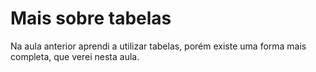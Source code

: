 # Mais sobre tabelas

Na aula anterior aprendi a utilizar tabelas, porém existe uma forma mais completa, que verei nesta aula.
